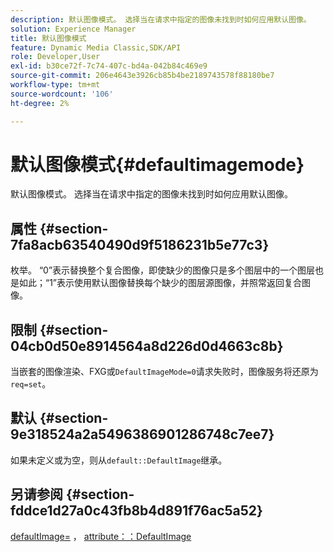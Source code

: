 ```yaml
---
description: 默认图像模式。 选择当在请求中指定的图像未找到时如何应用默认图像。
solution: Experience Manager
title: 默认图像模式
feature: Dynamic Media Classic,SDK/API
role: Developer,User
exl-id: b30ce72f-7c74-407c-bd4a-042b84c469e9
source-git-commit: 206e4643e3926cb85b4be2189743578f88180be7
workflow-type: tm+mt
source-wordcount: '106'
ht-degree: 2%

---
```


# 默认图像模式{#defaultimagemode}

默认图像模式。 选择当在请求中指定的图像未找到时如何应用默认图像。

## 属性 {#section-7fa8acb63540490d9f5186231b5e77c3}

枚举。 “0”表示替换整个复合图像，即使缺少的图像只是多个图层中的一个图层也是如此；“1”表示使用默认图像替换每个缺少的图层源图像，并照常返回复合图像。

## 限制 {#section-04cb0d50e8914564a8d226d0d4663c8b}

当嵌套的图像渲染、FXG或`DefaultImageMode=0`请求失败时，图像服务将还原为`req=set`。

## 默认 {#section-9e318524a2a5496386901286748c7ee7}

如果未定义或为空，则从`default::DefaultImage`继承。

## 另请参阅 {#section-fddce1d27a0c43fb8b4d891f76ac5a52}

[defaultImage=](../../../../../is-api/image-catalog/image-serving-api-ref/c-image-catalog-reference/c-attributes-reference/r-is-cat-defaultimage.md#reference-8e9900e129f54ed68462a3c2fc3bc433) ， [attribute：：DefaultImage](../../../../../is-api/http-ref/image-serving-api-ref/c-http-protocol-reference/c-command-reference/r-is-http-defaultimage.md#reference-209aa6ce830f490483412eb26af67fd2)
